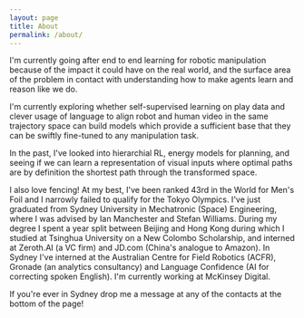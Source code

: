 ```yaml
---
layout: page
title: About
permalink: /about/
---
```


I'm currently going after end to end learning for robotic manipulation because of the impact it could have on the real world, and the surface area of the problem in contact with understanding how to make agents learn and reason like we do. 

I'm currently exploring whether self-supervised learning on play data and clever usage of language to align robot and human video in the same trajectory space can build models which provide a sufficient base that they can be swiftly fine-tuned to any manipulation task.

In the past, I've looked into hierarchial RL, energy models for planning, and seeing if we can learn a representation of visual inputs where optimal paths are by definition the shortest path through the transformed space. 

I also love fencing! At my best, I've been ranked 43rd in the World for Men's Foil and I narrowly failed to qualify for the Tokyo Olympics. I've just graduated from Sydney University in Mechatronic (Space) Engineering, where I was advised by Ian Manchester and Stefan Williams. During my degree I spent a year split between Beijing and Hong Kong during which I studied at Tsinghua University on a New Colombo Scholarship, and interned at Zeroth.AI (a VC firm) and JD.com (China's analogue to Amazon). In Sydney I've interned at the Australian Centre for Field Robotics (ACFR),  Gronade (an analytics consultancy) and Language Confidence (AI for correcting spoken English). I'm currently working at McKinsey Digital. 

If you're ever in Sydney drop me a message at any of the contacts at the bottom of the page!


